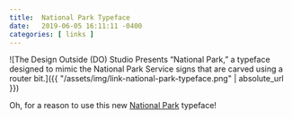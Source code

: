 ```yaml
---
title:  National Park Typeface
date:   2019-06-05 16:11:11 -0400
categories: [ links ]
---
```


![The Design Outside (DO) Studio Presents “National Park,” a typeface designed to mimic the National Park Service signs that are carved using a router bit.]({{ "/assets/img/link-national-park-typeface.png" | absolute_url }})

Oh, for a reason to use this new [National Park][1] typeface!

[1]: https://nationalparktypeface.com/